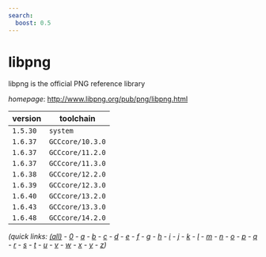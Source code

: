 ```yaml
---
search:
  boost: 0.5
---
```

# libpng

libpng is the official PNG reference library

*homepage*: <http://www.libpng.org/pub/png/libpng.html>

version | toolchain
--------|----------
``1.5.30`` | ``system``
``1.6.37`` | ``GCCcore/10.3.0``
``1.6.37`` | ``GCCcore/11.2.0``
``1.6.37`` | ``GCCcore/11.3.0``
``1.6.38`` | ``GCCcore/12.2.0``
``1.6.39`` | ``GCCcore/12.3.0``
``1.6.40`` | ``GCCcore/13.2.0``
``1.6.43`` | ``GCCcore/13.3.0``
``1.6.48`` | ``GCCcore/14.2.0``


*(quick links: [(all)](../index.md) - [0](../0/index.md) - [a](../a/index.md) - [b](../b/index.md) - [c](../c/index.md) - [d](../d/index.md) - [e](../e/index.md) - [f](../f/index.md) - [g](../g/index.md) - [h](../h/index.md) - [i](../i/index.md) - [j](../j/index.md) - [k](../k/index.md) - [l](../l/index.md) - [m](../m/index.md) - [n](../n/index.md) - [o](../o/index.md) - [p](../p/index.md) - [q](../q/index.md) - [r](../r/index.md) - [s](../s/index.md) - [t](../t/index.md) - [u](../u/index.md) - [v](../v/index.md) - [w](../w/index.md) - [x](../x/index.md) - [y](../y/index.md) - [z](../z/index.md))*

